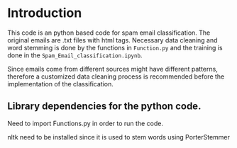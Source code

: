 # Introduction
This code is an python based code for spam email classification. The original emails are .txt files with html tags. Necessary data cleaning and word stemming is done by the functions in `Function.py` and the training is done in the `Spam_Email_classification.ipynb`.

Since emails come from different sources might have different patterns, therefore a customized data cleaning process is recommended before the implementation of the classification.

## Library dependencies for the python code.
Need to import Functions.py in order to run the code.

nltk need to be installed since it is used to stem words using PorterStemmer

